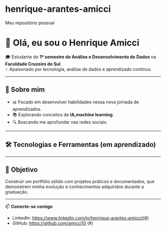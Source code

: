 # henrique-arantes-amicci

Meu repositório pessoal

# 👋 Olá, eu sou o Henrique Amicci

🎓 Estudante do **1º semestre de Análise e Desenvolvimento de Dados** na **Faculdade Cruzeiro do Sul**.  
💡 Apaixonado por tecnologia, análise de dados e aprendizado contínuo.  

---

## 🚀 Sobre mim
- 📊 Focado em desenvolver habilidades nessa nova jornada de aprendizados.  
- 📚 Explorando conceitos de **IA,machine learning**.  
- 🔍 Buscando me aprofundar nas redes sociais.  

---

## 🛠️ Tecnologias e Ferramentas (em aprendizado)

---

## 📌 Objetivo
Construir um portfólio sólido com projetos práticos e documentados, que demonstrem minha evolução e conhecimentos adquiridos durante a graduação.

---

📫 **Conecte-se comigo**  
- LinkedIn: https://www.linkedin.com/in/henrique-arantes-amicci/(#)  
- GitHub: https://github.com/amicci10 (#)  
